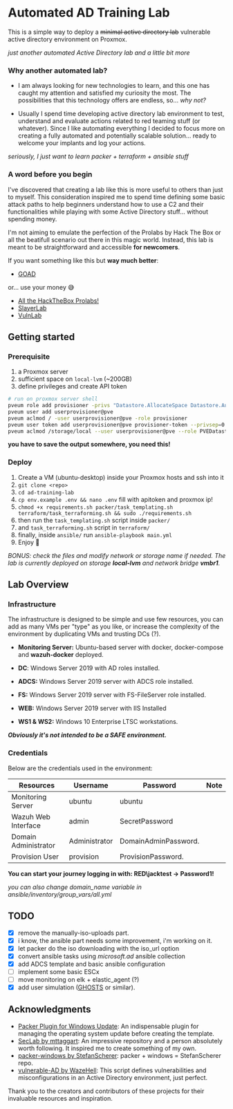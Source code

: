 # Automated AD Training Lab
This is a simple way to deploy a ~~minimal active directory lab~~ vulnerable active directory environment on Proxmox.

*just another automated Active Directory lab and a little bit more*

### Why another automated lab?

- I am always looking for new technologies to learn, and this one has caught my attention and satisfied my curiosity the most. The possibilities that this technology offers are endless, so... *why not?*

- Usually I spend time developing active directory lab environment to test, understand and evaluate actions related to red teaming stuff (or whatever). Since I like automating everything I decided to focus more on creating a fully automated and potentially scalable solution... ready to welcome your implants and log your actions.

*seriously, I just want to learn packer + terraform + ansible stuff*

### A word before you begin
I've discovered that creating a lab like this is more useful to others than just to myself. This consideration inspired me to spend time defining some basic attack paths to help beginners understand how to use a C2 and their functionalities while playing with some Active Directory stuff... without spending money.

I'm not aiming to emulate the perfection of the Prolabs by Hack The Box or all the beatifull scenario out there in this magic world. Instead, this lab is meant to be straightforward and accessible **for newcomers**.

If you want something like this but **way much better**:

- [GOAD](https://github.com/Orange-Cyberdefense/GOAD)

or... use your money :sweat_smile:

- [All the HackTheBox Prolabs!](https://www.hackthebox.com/hacker/pro-labs)
- [SlayerLab](https://slayerlabs.com/)
- [VulnLab](https://www.vulnlab.com/)

## Getting started
### Prerequisite
1. a Proxmox server
2. sufficient space on `local-lvm` (~200GB)
3. define privileges and create API token
```bash
# run on proxmox server shell
pveum role add provisioner -privs "Datastore.AllocateSpace Datastore.Audit Pool.Allocate Pool.Audit SDN.Use Sys.Audit Sys.Console Sys.Modify VM.Allocate VM.Audit VM.Clone VM.Config.CDROM VM.Config.Cloudinit VM.Config.CPU VM.Config.Disk VM.Config.HWType VM.Config.Memory VM.Config.Network VM.Console VM.Config.Options VM.Migrate VM.Monitor VM.PowerMgmt"
pveum user add userprovisioner@pve
pveum aclmod / -user userprovisioner@pve -role provisioner
pveum user token add userprovisioner@pve provisioner-token --privsep=0
pveum aclmod /storage/local --user userprovisioner@pve --role PVEDatastoreAdmin --token userprovisioner@pve\!provisioner-token
```
**you have to save the output somewhere, you need this!**

### Deploy
1. Create a VM (ubuntu-desktop) inside your Proxmox hosts and ssh into it
2. `git clone <repo>` 
3. `cd ad-training-lab`
4. `cp env.example .env && nano .env` fill with apitoken and proxmox ip!
5. `chmod +x requirements.sh packer/task_templating.sh terraform/task_terraforming.sh && sudo ./requirements.sh`
6. then run the `task_templating.sh` script inside `packer/`
7. and `task_terraforming.sh` script in `terraform/`
8. finally, inside `ansible/` run `ansible-playbook main.yml`
9. Enjoy :crossed_fingers:

*BONUS: check the files and modify network or storage name if needed.
The lab is currently deployed on storage **local-lvm** and network bridge **vmbr1**.*

## Lab Overview

### Infrastructure
The infrastructure is designed to be simple and use few resources, you can add as many VMs per "type" as you like, or increase the complexity of the environment by duplicating VMs and trusting DCs (?).

- **Monitoring Server:** Ubuntu-based server with docker, docker-compose and **wazuh-docker** deployed.

- **DC**: Windows Server 2019 with AD roles installed.

- **ADCS:** Windows Server 2019 server with ADCS role installed.

- **FS:** Windows Server 2019 server with FS-FileServer role installed.

- **WEB:** Windows Server 2019 server with IIS Installed

- **WS1 & WS2:** Windows 10 Enterprise LTSC workstations.

***Obviously it's not intended to be a SAFE environment.***

### Credentials
Below are the credentials used in the environment:

| Resources            | Username      | Password              | Note                  |
|----------------------|---------------|-----------------------|-----------------------|
| Monitoring Server    | ubuntu        | ubuntu                |                       |
| Wazuh Web Interface  | admin         | SecretPassword        |                       |
| Domain Administrator | Administrator | DomainAdminPassword.  |                       |
| Provision User       | provision     | ProvisionPassword.    |                       |

**You can start your journey logging in with: RED\jacktest -> Password1!**

*you can also change domain_name variable in ansible/inventory/group_vars/all.yml*

## TODO
- [x] remove the manually-iso-uploads part.
- [x] i know, the ansible part needs some improvement, i'm working on it.
- [x] let packer do the iso downloading with the iso_url option
- [x] convert ansible tasks using *microsoft.ad* ansible collection
- [x] add ADCS template and basic ansible configuration
- [ ] implement some basic ESCx
- [ ] move monitoring on elk + elastic_agent (?)
- [x] add user simulation ([GHOSTS](https://github.com/cmu-sei/GHOSTS) or similar).

## Acknowledgments
- [Packer Plugin for Windows Update](https://github.com/rgl/packer-plugin-windows-update): An indispensable plugin for managing the operating system update before creating the template.
- [SecLab by mttaggart](https://github.com/mttaggart/seclab): An impressive repository and a person absolutely worth following. It inspired me to create something of my own.
- [packer-windows by StefanScherer](https://github.com/StefanScherer/packer-windows): packer + windows = StefanScherer repo.
- [vulnerable-AD by WazeHell](https://github.com/WazeHell/vulnerable-AD): This script defines vulnerabilities and misconfigurations in an Active Directory environment, just perfect.

Thank you to the creators and contributors of these projects for their invaluable resources and inspiration.
